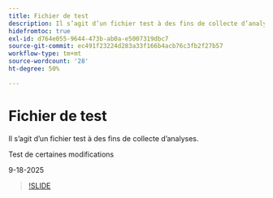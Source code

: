 ```yaml
---
title: Fichier de test
description: Il s’agit d’un fichier test à des fins de collecte d’analyses. Veuillez l’ignorer.
hidefromtoc: true
exl-id: d764e055-9644-473b-ab0a-e5007319dbc7
source-git-commit: ec491f23224d283a33f166b4acb76c3fb2f27b57
workflow-type: tm+mt
source-wordcount: '28'
ht-degree: 50%

---
```


# Fichier de test

Il s’agit d’un fichier test à des fins de collecte d’analyses.

Test de certaines modifications

9-18-2025

>[!SLIDE](analyze-project)

